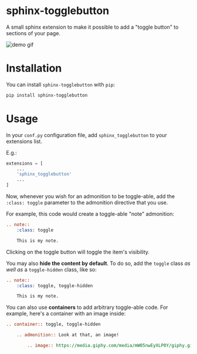 # sphinx-togglebutton

A small sphinx extension to make it possible to add a "toggle button" to
sections of your page.

![demo gif](docs/_static/demo.gif)


Installation
============

You can install `sphinx-togglebutton` with `pip`:

```bash
pip install sphinx-togglebutton
```

Usage
=====

In your `conf.py` configuration file, add `sphinx_togglebutton`
to your extensions list.

E.g.:

```python
extensions = [
    ...
    'sphinx_togglebutton'
    ...
]
```
Now, whenever you wish for an admonition to be toggle-able, add the
`:class: toggle` parameter to the admonition directive that you use.

For example, this code would create a toggle-able "note" admonition:

```rst
.. note::
    :class: toggle

    This is my note.
```

Clicking on the toggle button will toggle the item's visibility.

You may also **hide the content by default**. To do so, add the `toggle`
class *as well as* a `toggle-hidden` class, like so:

```rst
.. note::
    :class: toggle, toggle-hidden

    This is my note.
```

You can also use **containers** to add arbitrary toggle-able code. For example,
here's a container with an image inside:

```rst
.. container:: toggle, toggle-hidden

    .. admonition:: Look at that, an image!

        .. image:: https://media.giphy.com/media/mW05nwEyXLP0Y/giphy.gif
```
